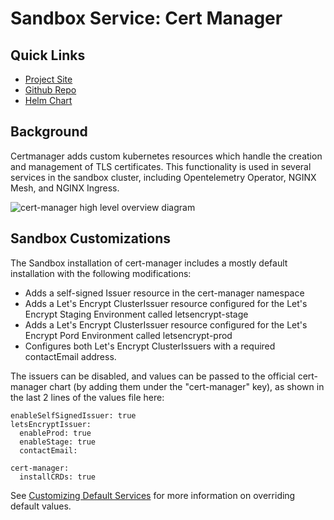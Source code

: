 # Sandbox Service: Cert Manager

## Quick Links
* [Project Site](https://cert-manager.io/)
* [Github Repo](https://github.com/cert-manager/cert-manager)
* [Helm Chart](https://github.com/cert-manager/cert-manager/tree/master/deploy/charts/cert-manager)

## Background
Certmanager adds custom kubernetes resources which handle the creation and management of TLS
certificates. This functionality is used in several services in the sandbox cluster,
including Opentelemetry Operator, NGINX Mesh, and NGINX Ingress.

![cert-manager high level overview diagram](https://cert-manager.io/images/high-level-overview.svg)

## Sandbox Customizations
The Sandbox installation of cert-manager includes a mostly default installation with the following modifications:

* Adds a self-signed Issuer resource in the cert-manager namespace
* Adds a Let's Encrypt ClusterIssuer resource configured for the Let's Encrypt Staging Environment called letsencrypt-stage
* Adds a Let's Encrypt ClusterIssuer resource configured for the Let's Encrypt Pord Environment called letsencrypt-prod
* Configures both Let's Encrypt ClusterIssuers with a required contactEmail address.

The issuers can be disabled, and values can be passed to the official cert-manager chart (by adding them under the "cert-manager" key),
as shown in the last 2 lines of the values file here:

```
enableSelfSignedIssuer: true
letsEncryptIssuer:
  enableProd: true
  enableStage: true
  contactEmail:

cert-manager:
  installCRDs: true
```

See [Customizing Default Services](../customization/default-services.md) for more information on overriding default values.